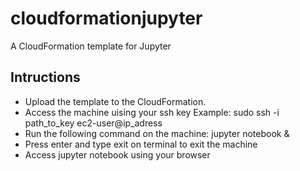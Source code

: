 # cloudformationjupyter
A CloudFormation template for Jupyter

## Intructions
- Upload the template to the CloudFormation.
- Access the machine uising your ssh key
Example: 
sudo ssh -i path_to_key ec2-user@ip_adress
- Run the following command on the machine:
jupyter notebook &
- Press enter and type exit on terminal to exit the machine
- Access jupyter notebook using your browser

